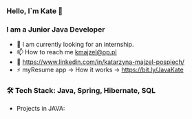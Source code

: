### Hello, I`m Kate 👋
### I am a Junior Java Developer

- 🔭 I am currently looking for an internship.
- 📫 How to reach me kmajzel@op.pl
- 🔗 https://www.linkedin.com/in/katarzyna-majzel-pospiech/
- ⚡ myResume app -> How it works -> https://bit.ly/JavaKate

<!--![Kate_Majzel](https://user-images.githubusercontent.com/104032721/228881313-0c3567b6-e2d3-4166-b703-b4191a73efae.png)-->

### 🛠  Tech Stack: Java, Spring, Hibernate, SQL

- Projects in JAVA:

<!--
**KateMajzel/KateMajzel** is a ✨ _special_ ✨ repository because its `README.md` (this file) appears on your GitHub profile.

Here are some ideas to get you started:

- 🔭 I’m currently working on ...
- 🌱 I’m currently learning ...
- 👯 I’m looking to collaborate on ...
- 🤔 I’m looking for help with ...
- 💬 Ask me about ...
- 📫 How to reach me: ...
- 😄 Pronouns: ...
- ⚡ Fun fact: ...
-->
